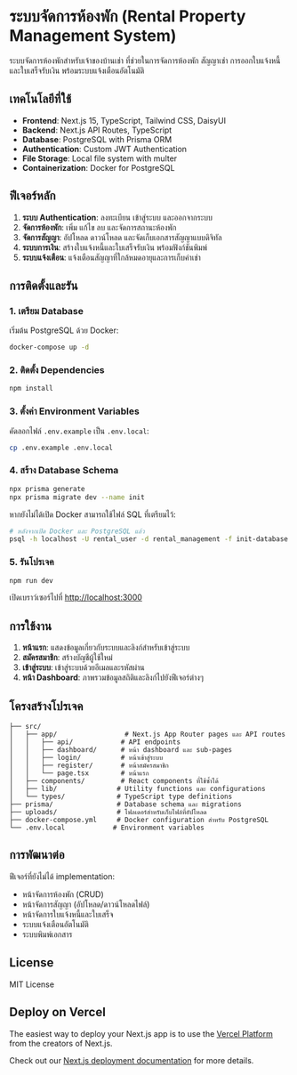 # ระบบจัดการห้องพัก (Rental Property Management System)

ระบบจัดการห้องพักสำหรับเจ้าของบ้านเช่า ที่ช่วยในการจัดการห้องพัก สัญญาเช่า การออกใบแจ้งหนี้ และใบเสร็จรับเงิน พร้อมระบบแจ้งเตือนอัตโนมัติ

## เทคโนโลยีที่ใช้

- **Frontend**: Next.js 15, TypeScript, Tailwind CSS, DaisyUI
- **Backend**: Next.js API Routes, TypeScript
- **Database**: PostgreSQL with Prisma ORM
- **Authentication**: Custom JWT Authentication
- **File Storage**: Local file system with multer
- **Containerization**: Docker for PostgreSQL

## ฟีเจอร์หลัก

1. **ระบบ Authentication**: ลงทะเบียน เข้าสู่ระบบ และออกจากระบบ
2. **จัดการห้องพัก**: เพิ่ม แก้ไข ลบ และจัดการสถานะห้องพัก
3. **จัดการสัญญา**: อัปโหลด ดาวน์โหลด และจัดเก็บเอกสารสัญญาแบบดิจิทัล
4. **ระบบการเงิน**: สร้างใบแจ้งหนี้และใบเสร็จรับเงิน พร้อมฟังก์ชันพิมพ์
5. **ระบบแจ้งเตือน**: แจ้งเตือนสัญญาที่ใกล้หมดอายุและการเก็บค่าเช่า

## การติดตั้งและรัน

### 1. เตรียม Database

เริ่มต้น PostgreSQL ด้วย Docker:

```bash
docker-compose up -d
```

### 2. ติดตั้ง Dependencies

```bash
npm install
```

### 3. ตั้งค่า Environment Variables

คัดลอกไฟล์ `.env.example` เป็น `.env.local`:

```bash
cp .env.example .env.local
```

### 4. สร้าง Database Schema

```bash
npx prisma generate
npx prisma migrate dev --name init
```

หากยังไม่ได้เปิด Docker สามารถใช้ไฟล์ SQL ที่เตรียมไว้:

```bash
# หลังจากเปิด Docker และ PostgreSQL แล้ว
psql -h localhost -U rental_user -d rental_management -f init-database.sql
```

### 5. รันโปรเจค

```bash
npm run dev
```

เปิดเบราว์เซอร์ไปที่ [http://localhost:3000](http://localhost:3000)

## การใช้งาน

1. **หน้าแรก**: แสดงข้อมูลเกี่ยวกับระบบและลิงก์สำหรับเข้าสู่ระบบ
2. **สมัครสมาชิก**: สร้างบัญชีผู้ใช้ใหม่
3. **เข้าสู่ระบบ**: เข้าสู่ระบบด้วยอีเมลและรหัสผ่าน
4. **หน้า Dashboard**: ภาพรวมข้อมูลสถิติและลิงก์ไปยังฟีเจอร์ต่างๆ

## โครงสร้างโปรเจค

```
├── src/
│   ├── app/                 # Next.js App Router pages และ API routes
│   │   ├── api/            # API endpoints
│   │   ├── dashboard/      # หน้า dashboard และ sub-pages
│   │   ├── login/          # หน้าเข้าสู่ระบบ
│   │   ├── register/       # หน้าสมัครสมาชิก
│   │   └── page.tsx        # หน้าแรก
│   ├── components/         # React components ที่ใช้ซ้ำได้
│   ├── lib/               # Utility functions และ configurations
│   └── types/             # TypeScript type definitions
├── prisma/                # Database schema และ migrations
├── uploads/               # โฟลเดอร์สำหรับเก็บไฟล์ที่อัปโหลด
├── docker-compose.yml     # Docker configuration สำหรับ PostgreSQL
└── .env.local            # Environment variables
```

## การพัฒนาต่อ

ฟีเจอร์ที่ยังไม่ได้ implementation:
- หน้าจัดการห้องพัก (CRUD)
- หน้าจัดการสัญญา (อัปโหลด/ดาวน์โหลดไฟล์)
- หน้าจัดการใบแจ้งหนี้และใบเสร็จ
- ระบบแจ้งเตือนอัตโนมัติ
- ระบบพิมพ์เอกสาร

## License

MIT License

## Deploy on Vercel

The easiest way to deploy your Next.js app is to use the [Vercel Platform](https://vercel.com/new?utm_medium=default-template&filter=next.js&utm_source=create-next-app&utm_campaign=create-next-app-readme) from the creators of Next.js.

Check out our [Next.js deployment documentation](https://nextjs.org/docs/app/building-your-application/deploying) for more details.
